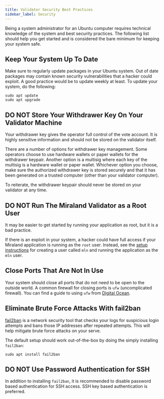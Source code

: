 ```yaml
---
title: Validator Security Best Practices
sidebar_label: Security
---
```


Being a system administrator for an Ubuntu computer requires technical knowledge of the system and best security practices. The following list should help you get started and is considered the bare minimum for keeping your system safe.

## Keep Your System Up To Date

Make sure to regularly update packages in your Ubuntu system. Out of date packages may contain known security vulnerabilities that a hacker could exploit. A good practice would be to update weekly at least. To update your system, do the following:

```
sudo apt update
sudo apt upgrade
```

## DO NOT Store Your Withdrawer Key On Your Validator Machine

Your withdrawer key gives the operator full control of the vote account. It is highly sensitive information and should not be stored on the validator itself.

There are a number of options for withdrawer key management.  Some operators choose to use hardware wallets or paper wallets for the withdrawer keypair.  Another option is a multisig where each key of the multisig is a hardware wallet or paper wallet. Whichever option you choose, make sure the authorized withdrawer key is stored securely and that it has been generated on a trusted computer (other than your validator computer).

To reiterate, the withdrawer keypair should never be stored on your validator at any time.

## DO NOT Run The Miraland Validator as a Root User

It may be easier to get started by running your application as root, but it is a bad practice.

If there is an exploit in your system, a hacker could have full access if your Miraland application is running as the `root` user. Instead, see the [setup instructions](../get-started/setup-a-validator.md#mln-user) for creating a user called `mln` and running the application as the `mln` user.

## Close Ports That Are Not In Use

Your system should close all ports that do not need to be open to the outside world. A common firewall for closing ports is `ufw` (uncomplicated firewall). You can find a guide to using `ufw` from [Digital Ocean](https://www.digitalocean.com/community/tutorials/ufw-essentials-common-firewall-rules-and-commands).

## Eliminate Brute Force Attacks With fail2ban

[fail2ban](https://github.com/fail2ban/fail2ban) is a network security tool that checks your logs for suspicious login attempts and bans those IP addresses after repeated attempts. This will help mitigate brute force attacks on your serve.

The default setup should work out-of-the-box by doing the simply installing `fail2ban`:

```
sudo apt install fail2ban
```

## DO NOT Use Password Authentication for SSH

In addition to installing `fail2ban`, it is recommended to disable password based authentication for SSH access.  SSH key based authentication is preferred.
